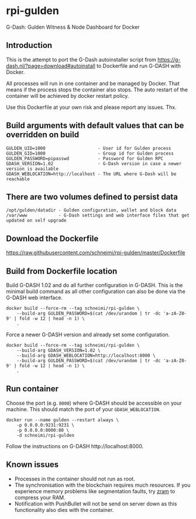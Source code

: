 # rpi-gulden
G-Dash: Gulden Witness & Node Dashboard for Docker

## Introduction
This is the attempt to port the G-Dash autoinstaller script from https://g-dash.nl/?page=download#autoinstall to Dockerfile and run G-DASH with Docker.

All processes will run in one container and be managed by Docker. That means if the process stops the container also stops. The auto restart of the container will be achieved by docker restart policy.

Use this Dockerfile at your own risk and please report any issues. Thx.

## Build arguments with default values that can be overridden on build
    GULDEN_UID=1000                    - User id for Gulden process
    GULDEN_GID=1000                    - Group id for Gulden process
    GULDEN_PASSWORD=pipasswd           - Password for Gulden RPC
    GDASH_VERSION=1.02                 - G-Dash version in case a newer version is available
    GDASH_WEBLOCATION=http://localhost - The URL where G-Dash will be reachable

## There are two volumes defined to persist data
    /opt/gulden/datadir - Gulden configuration, wallet and block data
    /var/www            - G-Dash settings and web interface files that get updated on self upgrade

## Download the Dockerfile
https://raw.githubusercontent.com/schneimi/rpi-gulden/master/Dockerfile

## Build from Dockerfile location
Build G-DASH 1.02 and do all further configuration in G-DASH. This is the minimal build command as all other configuration can also be done via the G-DASH web interface.

    docker build --force-rm --tag schneimi/rpi-gulden \
        --build-arg GULDEN_PASSWORD=$(cat /dev/urandom | tr -dc 'a-zA-Z0-9' | fold -w 12 | head -n 1) \
        .

Force a newer G-DASH version and already set some configuration.

    docker build --force-rm --tag schneimi/rpi-gulden \
        --build-arg GDASH_VERSION=1.02 \
        --build-arg GDASH_WEBLOCATION=http://localhost:8000 \
        --build-arg GULDEN_PASSWORD=$(cat /dev/urandom | tr -dc 'a-zA-Z0-9' | fold -w 12 | head -n 1) \
        .

## Run container
Choose the port (e.g. `8000`) where G-DASH should be accessible on your machine. This should match the port of your `GDASH_WEBLOCATION`.

    docker run --name gulden --restart always \
        -p 0.0.0.0:9231:9231 \
        -p 0.0.0.0:8000:80 \
        -d schneimi/rpi-gulden

Follow the instructions on G-DASH http://localhost:8000.

## Known issues
- Processes in the container should not run as root.
- The synchronisation with the blockchain requires much resources. If you experience memory problems like segmentation faults, try [zram](https://en.wikipedia.org/wiki/Zram) to compress your RAM.
- Notification with PushBullet will not be send on server down as this functionality also dies with the container.
